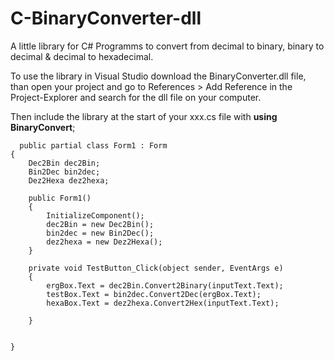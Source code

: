 # C-BinaryConverter-dll


A little library for C# Programms to convert from decimal to binary, binary to decimal & decimal to hexadecimal.

To use the library in Visual Studio download the BinaryConverter.dll file, than open your project and go to References > Add Reference in the Project-Explorer and search for the dll file on your computer. 

Then include the library at the start of your xxx.cs file with **using BinaryConvert**;



      public partial class Form1 : Form
    {
        Dec2Bin dec2Bin;
        Bin2Dec bin2dec;
        Dez2Hexa dez2hexa;

        public Form1()
        {
            InitializeComponent();
            dec2Bin = new Dec2Bin();
            bin2dec = new Bin2Dec();
            dez2hexa = new Dez2Hexa();
        }

        private void TestButton_Click(object sender, EventArgs e)
        {
            ergBox.Text = dec2Bin.Convert2Binary(inputText.Text);
            testBox.Text = bin2dec.Convert2Dec(ergBox.Text);
            hexaBox.Text = dez2hexa.Convert2Hex(inputText.Text);
           
        }

       
    }
